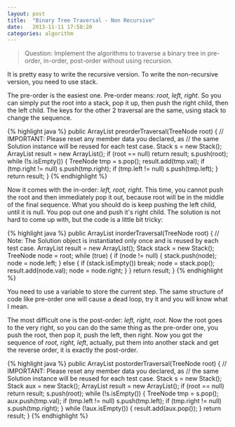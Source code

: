 ```yaml
---
layout: post
title:  "Binary Tree Traversal - Non Recursive"
date:   2013-11-11 17:58:20
categories: algorithm
---
```


> Question: Implement the algorithms to traverse a binary tree in pre-order, in-order, post-order without using recursion.

It is pretty easy to write the recursive version. To write the non-recursive version, you need to use stack. 

The pre-order is the easiest one. Pre-order means: _root, left, right_. So you can simply put the root into a stack, pop it up, then push the right child, then the left child. The keys for the other 2 traversal are the same, using stack to change the sequence.

{% highlight java %}
public ArrayList<Integer> preorderTraversal(TreeNode root) {
    // IMPORTANT: Please reset any member data you declared, as
    // the same Solution instance will be reused for each test case.
    Stack<TreeNode> s = new Stack<TreeNode>();
    ArrayList<Integer> result = new ArrayList<Integer>();
    if (root == null) return result;
    s.push(root);
    while (!s.isEmpty()) {
        TreeNode tmp = s.pop();
        result.add(tmp.val);
        if (tmp.right != null) s.push(tmp.right);
        if (tmp.left != null) s.push(tmp.left);
    }
    return result;
}
{% endhighlight %}

Now it comes with the in-order: _left, root, right_. This time, you cannot push the root and then immediately pop it out, because root will be in the middle of the final sequence. What you should do is keep pushing the left child, until it is null. You pop out one and push it's right child. The solution is not hard to come up with, but the code is a little bit tricky:

{% highlight java %}
public ArrayList<Integer> inorderTraversal(TreeNode root) {
    // Note: The Solution object is instantiated only once and is reused by each test case.
    ArrayList<Integer> result = new ArrayList<Integer>();
    Stack<TreeNode> stack = new Stack<TreeNode>();
    TreeNode node = root;
    while (true) {
        if (node != null) {
            stack.push(node);
            node = node.left;
        } else {
            if (stack.isEmpty()) break;
            node = stack.pop();
            result.add(node.val);
            node = node.right;
        }
    }
    return result;
}
{% endhighlight %}

You need to use a variable to store the current step. The same structure of code like pre-order one will cause a dead loop, try it and you will know what I mean.

The most difficult one is the post-order: _left, right, root_. Now the root goes to the very right, so you can do the same thing as the pre-order one, you push the root, then pop it, push the left, then right. Now you got the sequence of _root, right, left_, actually, put them into another stack and get the reverse order, it is exactly the post-order.

{% highlight java %}
public ArrayList<Integer> postorderTraversal(TreeNode root) {
    // IMPORTANT: Please reset any member data you declared, as
    // the same Solution instance will be reused for each test case.
    Stack<TreeNode> s = new Stack<TreeNode>();
    Stack<Integer> aux = new Stack<Integer>();
    ArrayList<Integer> result = new ArrayList<Integer>();
    if (root == null) return result;
    s.push(root);
    while (!s.isEmpty()) {
        TreeNode tmp = s.pop();
        aux.push(tmp.val);
        if (tmp.left != null) s.push(tmp.left);
        if (tmp.right != null) s.push(tmp.right);
    }
    while (!aux.isEmpty()) {
        result.add(aux.pop());
    }
    return result;
}
{% endhighlight %}
